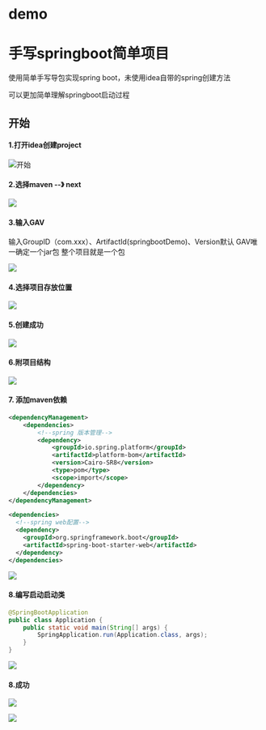 # demo
# 手写springboot简单项目

使用简单手写导包实现spring boot，未使用idea自带的spring创建方法

可以更加简单理解springboot启动过程 

## 开始

#### 1.打开idea创建project

![开始](img/1.png)

#### 2.选择maven  --》 next

![](img/2.png)

#### 3.输入GAV

输入GroupID（com.xxx）、ArtifactId(springbootDemo)、Version默认        GAV唯一确定一个jar包  整个项目就是一个包

![](img/3.png)

#### 4.选择项目存放位置

![](img/4.png)

#### 5.创建成功  

![](img/5.png)

#### 6.附项目结构

![](img/6.png)

#### 7. 添加maven依赖

```xml
<dependencyManagement>
    <dependencies>
        <!--spring 版本管理-->
        <dependency>
			<groupId>io.spring.platform</groupId>
            <artifactId>platform-bom</artifactId>
            <version>Cairo-SR8</version>
            <type>pom</type>
            <scope>import</scope>
        </dependency>
    </dependencies>
</dependencyManagement>

<dependencies>
  <!--spring web配置-->
  <dependency>				    		     	         
    <groupId>org.springframework.boot</groupId>
	<artifactId>spring-boot-starter-web</artifactId>
  </dependency> 
</dependencies>

```

![](img/7.png)

#### 8.编写启动启动类

```java
@SpringBootApplication
public class Application {
    public static void main(String[] args) {
        SpringApplication.run(Application.class, args);
    }
}
```

![](img/8.png)

#### 8.成功

![](img/9.png)

![](img/10.png)
